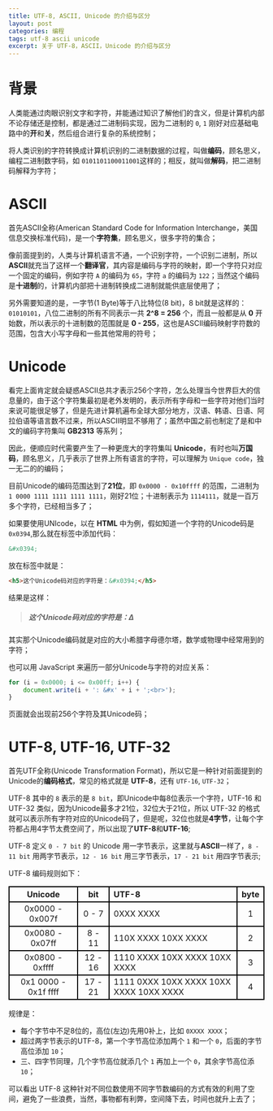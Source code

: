 ```yaml
---
title: UTF-8, ASCII, Unicode 的介绍与区分
layout: post
categories: 编程
tags: utf-8 ascii unicode
excerpt: 关于 UTF-8，ASCII，Unicode 的介绍与区分
---
```

# 背景

人类能通过肉眼识别文字和字符，并能通过知识了解他们的含义，但是计算机内部不论存储还是控制，都是通过二进制码实现，因为二进制的 `0`, `1` 刚好对应基础电路中的**开**和**关**，然后组合进行复杂的系统控制；

将人类识别的字符转换成计算机识别的二进制数据的过程，叫做**编码**，顾名思义，编程二进制数字码，如 `0101101100011001`这样的；相反，就叫做**解码**，把二进制码解释为字符；

# ASCII

首先ASCII全称(American Standard Code for Information Interchange，美国信息交换标准代码)，是一个**字符集**，顾名思义，很多字符的集合；

像前面提到的，人类与计算机语言不通，一个识别字符，一个识别二进制，所以**ASCII**就充当了这样一个**翻译官**，其内容是编码与字符的映射，即一个字符只对应一个固定的编码，例如字符 `A` 的编码为 `65`，字符 `a` 的编码为 `122`；当然这个编码是**十进制**的，计算机内部把十进制转换成二进制就能供底层使用了；

另外需要知道的是，一字节(1 Byte)等于八比特位(8 bit)，8 bit就是这样的：`01010101`，八位二进制的所有不同表示一共 **2^8 = 256** 个，而且一般都是从 **0** 开始数，所以表示的十进制数的范围就是 **0 - 255**，这也是ASCII编码映射字符数的范围，包含大小写字母和一些其他常用的符号；

# Unicode

看完上面肯定就会疑惑ASCII总共才表示256个字符，怎么处理当今世界巨大的信息量的，由于这个字符集最初是老外发明的，表示所有字母和一些字符对他们当时来说可能很足够了，但是先进计算机遍布全球大部分地方，汉语、韩语、日语、阿拉伯语等语言数不过来，所以ASCII明显不够用了；虽然中国之前也制定了是和中文的编码字符集叫 **GB2313** 等系列；

因此，便顺应时代需要产生了一种更庞大的字符集叫 **Unicode**，有时也叫**万国码**，顾名思义，几乎表示了世界上所有语言的字符，可以理解为 `Unique code`，独一无二的的编码；

目前Unicode的编码范围达到了**21位**，即 `0x0000 - 0x10ffff` 的范围，二进制为 `1 0000 1111 1111 1111 1111`，刚好21位；十进制表示为 `1114111`，就是一百万多个字符，已经相当多了；

如果要使用UNIcode，以在 **HTML** 中为例，假如知道一个字符的Unicode码是 `0x0394`,那么就在标签中添加代码：
```html
&#x0394;
```

放在标签中就是：
```html
<h5>这个Unicode码对应的字符是：&#x0394;</h5>
```

结果是这样：

> <h5>这个Unicode码对应的字符是：&#x0394;</h5>

其实那个Unicode编码就是对应的大小希腊字母德尔塔，数学或物理中经常用到的字符；

也可以用 JavaScript 来遍历一部分Unicode与字符的对应关系：
```js
for (i = 0x0000; i <= 0x00ff; i++) {
    document.write(i + ': &#x' + i + ';<br>');
}
```

页面就会出现前256个字符及其Unicode码；

# UTF-8, UTF-16, UTF-32

首先UTF全称(Unicode Transformation Format)，所以它是一种针对前面提到的Unicode的**编码格式**，常见的格式就是 **UTF-8**，还有 `UTF-16`, `UTF-32`；

UTF-8 其中的 `8` 表示的是 `8 bit`，即Unicode中每8位表示一个字符，UTF-16 和 UTF-32 类似，因为Unicode最多才21位，32位大于21位，所以 UTF-32 的格式就可以表示所有字符对应的Unicode码了，但是呢，32位也就是**4字节**，让每个字符都占用4字节太费空间了，所以出现了**UTF-8**和**UTF-16**;

UTF-8 定义 `0 - 7 bit` 的 Unicode 用一字节表示，这里就与**ASCII**一样了，`8 - 11 bit` 用两字节表示，`12 - 16 bit` 用三字节表示，`17 - 21 bit` 用四字节表示; 

UTF-8 编码规则如下：
<style>
table th, table td {
    border: 2px solid black;
}
</style>
|     Unicode     |   bit  |   UTF-8   |   byte   |
|:---------------:|:------:|:----------|:--------:|
| 0x0000 - 0x007f | 0 - 7  | 0XXX XXXX |     1    |
| 0x0080 - 0x07ff | 8 - 11 | 110X XXXX 10XX XXXX |  2 |
| 0x0800 - 0xffff | 12 - 16 | 1110 XXXX 10XX XXXX 10XX XXXX |  3  |
|0x1 0000 - 0x1f ffff|17 - 21|1111 0XXX 10XX XXXX 10XX XXXX 10XX XXXX|4|

规律是：
- 每个字节中不足8位的，高位(左边)先用0补上，比如 `0XXXX XXXX`；
- 超过两字节表示的UTF-8，第一个字节高位添加两个 `1` 和一个 `0`，后面的字节高位添加 `10`；
- 三、四字节同理，几个字节高位就添几个 `1` 再加上一个 `0`，其余字节高位添 `10`；

可以看出 UTF-8 这种针对不同位数使用不同字节数编码的方式有效的利用了空间，避免了一些浪费，当然，事物都有利弊，空间降下去，时间也就升上去了；